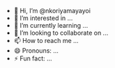 - 👋 Hi, I’m @nkoriyamayayoi
- 👀 I’m interested in ...
- 🌱 I’m currently learning ...
- 💞️ I’m looking to collaborate on ...
- 📫 How to reach me ...
- 😄 Pronouns: ...
- ⚡ Fun fact: ...

<!---
nkoriyamayayoi/nkoriyamayayoi is a ✨ special ✨ repository because its `README.md` (this file) appears on your GitHub profile.
You can click the Preview link to take a look at your changes.
--->

